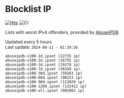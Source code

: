 # Blocklist IP

[![Hits](https://hits.seeyoufarm.com/api/count/incr/badge.svg?url=https%3A%2F%2Fgithub.com%2Fborestad%2Fblocklist-ip%2F&count_bg=%2379C83D&title_bg=%23555555&icon=&icon_color=%23E7E7E7&title=hits&edge_flat=false)](https://hits.seeyoufarm.com)  ![CI](https://img.shields.io/github/workflow/status/borestad/blocklist-ip/CI?style=flat-square)

Lists with worst IPv4 offenders, provided by [AbuseIPDB](https://www.abuseipdb.com/)

<!-- FOOTER-PLACEHOLDER -->
Updated every 5 hours<br>
Last update: `2024-08-11 - 01:39:36`
```
abuseipdb-s100-1d.ipset (22735 ip)
abuseipdb-s100-2d.ipset (26755 ip)
abuseipdb-s100-3d.ipset (29279 ip)
abuseipdb-s100-7d.ipset (36349 ip)
abuseipdb-s100-30d.ipset (59263 ip)
abuseipdb-s100-60d.ipset (90153 ip)
abuseipdb-s100-90d.ipset (112029 ip)
abuseipdb-s100-120d.ipset (132412 ip)
abuseipdb-s100-all.ipset (601662 ip)
```
